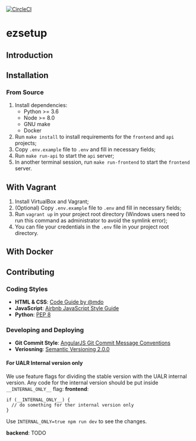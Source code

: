 [![CircleCI](https://circleci.com/gh/nguyendv/ezsetup.svg?style=shield&circle-token=9deee429135839cc89edb061e37530e59546d865)](https://circleci.com/gh/nguyendv/ezsetup)

# ezsetup

## Introduction

<!-- TODO: Describe what is ezsetup. Better have a logo. -->

## Installation

### From Source

1. Install dependencies:
    - Python >= 3.6
    - Node >= 8.0
    - GNU make
    - Docker
1. Run `make install` to install requirements for the `frontend` and `api` projects;
2. Copy `.env.example` file to `.env` and fill in necessary fields;
3. Run `make run-api` to start the `api` server;
4. In another terminal session, run `make run-frontend` to start the `frontend` server.

## With Vagrant

1. Install VirtualBox and Vagrant;
2. (Optional) Copy `.env.example` file to `.env` and fill in necessary fields;
3. Run `vagrant up` in your project root directory (Windows users need to run this command
as administrator to avoid the symlink error);
4. You can file your credentials in the `.env` file in your project root directory.

## With Docker

<!-- TODO -->

## Contributing

### Coding Styles
<!-- TODO: Use linter to enforce code styles -->
- **HTML & CSS**: [Code Guide by @mdo](http://codeguide.co)
- **JavaScript**: [Airbnb JavaScript Style Guide](https://github.com/airbnb/javascript)
- **Python**: [PEP 8](https://www.python.org/dev/peps/pep-0008/)

### Developing and Deploying
- **Git Commit Style**: [AngularJS Git Commit Message Conventions](https://github.com/angular/angular/blob/master/CONTRIBUTING.md#commit)
- **Veriosning**: [Semantic Versioning 2.0.0](https://semver.org/)

#### For UALR Internal version only
We use feature flags for dividing the stable version with the UALR internal version. Any code for the internal version should be put inside `__INTERNAL_ONLY__` flag:
 **frontend**:
```
if (__INTERNAL_ONLY__) {
  // do something for ther internal version only
}
```

Use `INTERNAL_ONLY=true npm run dev` to see the changes.

**backend**:
TODO
